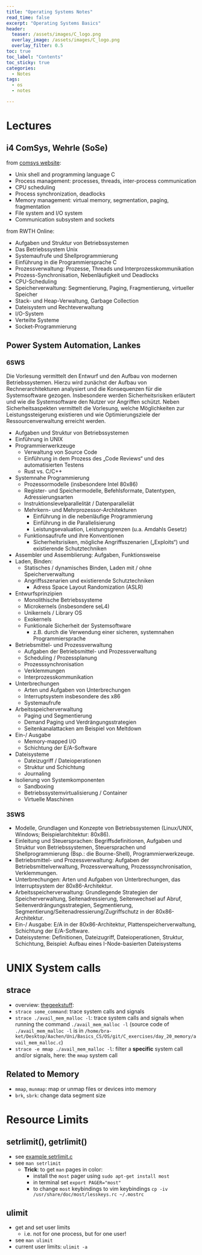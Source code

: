 ```yaml
---
title: "Operating Systems Notes"
read_time: false
excerpt: "Operating Systems Basics"
header:
  teaser: /assets/images/C_logo.png
  overlay_image: /assets/images/C_logo.png
  overlay_filter: 0.5 
toc: true
toc_label: "Contents"
toc_sticky: true
categories:
  - Notes
tags:
  - os
  - notes

---
```


# Lectures

## i4 ComSys, Wehrle (SoSe)

from [comsys website](https://www.comsys.rwth-aachen.de/teaching):
- Unix shell and programming language C
- Process management: processes, threads, inter-process communication
- CPU scheduling
- Process synchronization, deadlocks
- Memory management: virtual memory, segmentation, paging, fragmentation
- File system and I/O system
- Communication subsystem and sockets

from RWTH Online:
- Aufgaben und Struktur von Betriebssystemen
- Das Betriebssystem Unix
- Systemaufrufe und Shellprogrammierung
- Einführung in die Programmiersprache C
- Prozessverwaltung: Prozesse, Threads und Interprozesskommunikation
- Prozess-Synchronisation, Nebenläufigkeit und Deadlocks
- CPU-Scheduling
- Speicherverwaltung: Segmentierung, Paging, Fragmentierung, virtueller Speicher
- Stack- und Heap-Verwaltung, Garbage Collection
- Dateisystem und Rechteverwaltung
- I/O-System
- Verteilte Systeme
- Socket-Programmierung

## Power System Automation, Lankes

### 6SWS

Die Vorlesung vermittelt den Entwurf und den Aufbau von modernen Betriebssystemen. Hierzu wird zunächst der Aufbau von Rechnerarchitekturen analysiert und die Konsequenzen für die Systemsoftware gezogen.  Insbesondere werden Sicherheitsrisiken erläutert und wie die Systemsoftware den Nutzer vor Angriffen schützt. Neben Sicherheitsaspekten vermittelt die Vorlesung, welche Möglichkeiten zur Leistungssteigerung existieren und wie Optimierungsziele der Ressourcenverwaltung erreicht werden.

- Aufgaben und Struktur von Betriebssystemen
- Einführung in UNIX
- Programmierwerkzeuge
    - Verwaltung von Source Code
    - Einführung in dem Prozess des „Code Reviews“ und des automatisierten Testens
    - Rust vs. C/C++
- Systemnahe Programmierung
    - Prozessormodelle (insbesondere Intel 80x86)
    - Register- und Speichermodelle, Befehlsformate, Datentypen, Adressierungsarten
    - Instruktionslevelparallelität / Datenparalleliät
    - Mehrkern- und Mehrprozessor-Architekturen
        - Einführung in die nebenläufige Programmierung
        - Einführung in die Parallelisierung
        - Leistungsevaluation, Leistungsgrenzen (u.a. Amdahls Gesetz)
    - Funktionsaufrufe und ihre Konventionen
        - Sicherheitsrisiken, mögliche Angriffsszenarien („Exploits“) und existierende Schutztechniken
- Assembler und Assemblierung: Aufgaben, Funktionsweise
- Laden, Binden:
    - Statisches / dynamisches Binden, Laden mit / ohne Speicherverwaltung
    - Angriffsszenarien und existierende Schutztechniken
        - Adress Space Layout Randomization (ASLR)
- Entwurfsprinzipien
    - Monolithische Betriebssysteme
    - Microkernels (insbesondere seL4)
    - Unikernels / Library OS
    - Exokernels
    - Funktionale Sicherheit der Systemsoftware
        - z.B. durch die Verwendung einer sicheren, systemnahen Programmiersprache
- Betriebsmittel- und Prozessverwaltung
    - Aufgaben der Betriebsmittel- und Prozessverwaltung
    - Scheduling / Prozessplanung
    - Prozesssynchronisation
    - Verklemmungen
    - Interprozesskommunikation
- Unterbrechungen
    - Arten und Aufgaben von Unterbrechungen
    - Interruptsystem insbesondere des x86
    - Systemaufrufe
- Arbeitsspeicherverwaltung
    - Paging und Segmentierung
    - Demand Paging und Verdrängungsstrategien
    - Seitenkanalattacken am Beispiel von Meltdown
- Ein-/ Ausgabe
    - Memory-mapped I/O
    - Schichtung der E/A-Software
- Dateisysteme
    - Dateizugriff / Dateioperationen
    - Struktur und Schichtung
    - Journaling
- Isolierung von Systemkomponenten
    - Sandboxing
    - Betriebssystemvirtualisierung / Container
    - Virtuelle Maschinen

### 3SWS

- Modelle, Grundlagen und Konzepte von Betriebssystemen (Linux/UNIX, Windows; Beispielarchitektur: 80x86).
- Einleitung und Steuersprachen: Begriffsdefinitionen, Aufgaben und Struktur von Betriebssystemen, Steuersprachen und Shellprogrammierung (Bsp.: die Bourne-Shell), Programmierwerkzeuge.
- Betriebsmittel- und Prozessverwaltung: Aufgaben der Betriebsmittelverwaltung, Prozessverwaltung, Prozesssynchronisation, Verklemmungen.
- Unterbrechungen: Arten und Aufgaben von Unterbrechungen, das Interruptsystem der 80x86-Architektur.
- Arbeitsspeicherverwaltung: Grundlegende Strategien der Speicherverwaltung, Seitenadressierung, Seitenwechsel auf Abruf, Seitenverdrängungsstrategien, Segmentierung, Segmentierung/Seitenadressierung/Zugriffschutz in der 80x86-Architektur.
- Ein-/ Ausgabe: E/A in der 80x86-Architektur, Plattenspeicherverwaltung, Schichtung der E/A-Software.
- Dateisysteme: Definitionen, Dateizugriff, Dateioperationen, Struktur, Schichtung, Beispiel: Aufbau eines I-Node-basierten Dateisystems

# UNIX System calls

## strace

- overview: [thegeekstuff](https://www.thegeekstuff.com/2011/11/strace-examples/):
- `strace some_command`: trace system calls and signals
- `strace ./avail_mem_malloc -l`: trace system calls and signals when running the command `./avail_mem_malloc -l` (source code of `./avail_mem_malloc -l` is in `/home/bra-ket/Desktop/Aachen/Uni/Basics_CS/OS/git/C_exercises/day_20_memory/avail_mem_malloc.c`)
- `strace -e mmap ./avail_mem_malloc -l`: filter a **specific** system call and/or signals, here: the `mmap` system call

## Related to Memory

- `mmap`, `munmap`: map or unmap files or devices into memory
- `brk`, `sbrk`: change data segment size

# Resource Limits

## setrlimit(), getrlimit()

- see [example setrlimit.c](https://github.com/pharath/C_exercises/blob/master/day_20_memory/setrlimit.c)
- see `man setrlimit`
    - **Trick**: to get `man` pages in color: 
        - install the `most` pager using `sudo apt-get install most`
        - in terminal set `export PAGER="most"`
        - to change `most` keybindings to vim keybindings `cp -iv /usr/share/doc/most/lesskeys.rc ~/.mostrc`

## ulimit

- get and set user limits
    - i.e. not for one process, but for one user!
- see `man ulimit`
- current user limits: `ulimit -a`

